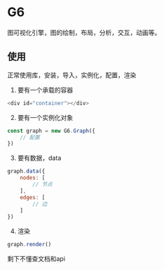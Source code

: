 # G6

图可视化引擎，图的绘制，布局，分析，交互，动画等。

## 使用

正常使用库，安装，导入，实例化，配置，渲染

1. 要有一个承载的容器

```js
<div id="container"></div>
```
2. 要有一个实例化对象
```js
const graph = new G6.Graph({
    // 配置
})
```
3. 要有数据，data
```js
graph.data({
    nodes: [
        // 节点
    ],
    edges: [
        // 边
    ]
})
```
4. 渲染
```js
graph.render()
```

剩下不懂查文档和api